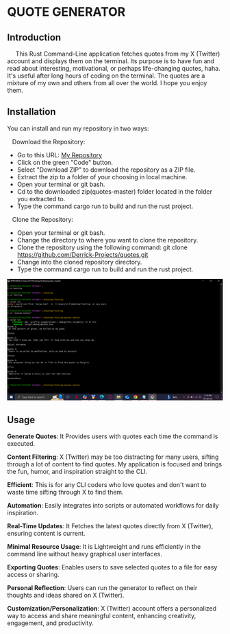 # QUOTE GENERATOR

## Introduction
&nbsp;&nbsp;&nbsp;&nbsp; This Rust Command-Line application fetches quotes from my X (Twitter) account and displays them on the terminal. 
Its purpose is to have fun and read about interesting, motivational, or perhaps life-changing quotes, haha. 
It's useful after long hours of coding on the terminal. The quotes are a mixture of my own and others from all over the world. I hope you enjoy them.

## Installation
You can install and run my repository in two ways:

&nbsp;&nbsp; Download the Repository:
- Go to this URL: [My Repository](https://github.com/Derrick-Projects/quotes)
- Click on the green "Code" button.
- Select "Download ZIP" to download the repository as a ZIP file.
- Extract the zip to a folder of your choosing in local machine.
- Open your terminal or git bash.
- Cd to the downloaded zip(quotes-master) folder located in the folder you extracted to.
- Type the command cargo run to build and run the rust project.

&nbsp;&nbsp; Clone the Repository:
- Open your terminal or git bash.
- Change the directory to where you want to clone the repository.
- Clone the repository using the following command: git clone https://github.com/Derrick-Projects/quotes.git
- Change into the cloned repository directory.
- Type the command cargo run to build and run the rust project.

![Screenshot of Quote Generator](Images/Screenshot%20(122).png)

## Usage
**Generate Quotes**: It Provides users with quotes each time the command is executed.

**Content Filtering**: X (Twitter) may be too distracting for many users, sifting through a lot of content to find quotes. My application is focused and brings the fun,
humor, and inspiration straight to the CLI.

**Efficient**: This is for any CLI coders who love quotes and don't want to waste time sifting through X to find them.

**Automation**: Easily integrates into scripts or automated workflows for daily inspiration.

**Real-Time Updates**: It Fetches the latest quotes directly from X (Twitter), ensuring content is current.

**Minimal Resource Usage**: It is Lightweight and runs efficiently in the command line without heavy graphical user interfaces.

**Exporting Quotes**: Enables users to save selected quotes to a file for easy access or sharing.

**Personal Reflection**: Users can run the generator to reflect on their thoughts and ideas shared on X (Twitter).

**Customization/Personalization**: X (Twitter) account offers a personalized way to access and share meaningful content, enhancing creativity, engagement, and productivity.


